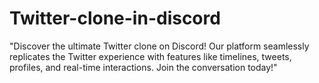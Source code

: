 # Twitter-clone-in-discord
"Discover the ultimate Twitter clone on Discord! Our platform seamlessly replicates the Twitter experience with features like timelines, tweets, profiles, and real-time interactions. Join the conversation today!"
